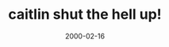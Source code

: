 ---
layout: base.njk
title : 'caitlin shut the hell up!' 
view_title : 'caitlin shut the hell up!' 
year : '2000' 
date : '2000-02-16' 
img_file : '/drawing/caitlinshut.png' 
html_file : 'caitlinsh' 
next_html : 'momwhen.html' 
year_order : '182' 
permalink : "title/{{html_file}}.html"
---